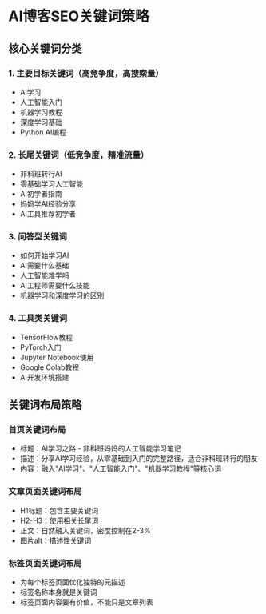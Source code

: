 # AI博客SEO关键词策略

## 核心关键词分类

### 1. 主要目标关键词（高竞争度，高搜索量）
- AI学习
- 人工智能入门
- 机器学习教程
- 深度学习基础
- Python AI编程

### 2. 长尾关键词（低竞争度，精准流量）
- 非科班转行AI
- 零基础学习人工智能
- AI初学者指南
- 妈妈学AI经验分享
- AI工具推荐初学者

### 3. 问答型关键词
- 如何开始学习AI
- AI需要什么基础
- 人工智能难学吗
- AI工程师需要什么技能
- 机器学习和深度学习的区别

### 4. 工具类关键词
- TensorFlow教程
- PyTorch入门
- Jupyter Notebook使用
- Google Colab教程
- AI开发环境搭建

## 关键词布局策略

### 首页关键词布局
- 标题：AI学习之路 - 非科班妈妈的人工智能学习笔记
- 描述：分享AI学习经验，从零基础到入门的完整路径，适合非科班转行的朋友
- 内容：融入"AI学习"、"人工智能入门"、"机器学习教程"等核心词

### 文章页面关键词布局
- H1标题：包含主要关键词
- H2-H3：使用相关长尾词
- 正文：自然融入关键词，密度控制在2-3%
- 图片alt：描述性关键词

### 标签页面关键词布局
- 为每个标签页面优化独特的元描述
- 标签名称本身就是关键词
- 标签页面内容要有价值，不能只是文章列表 
